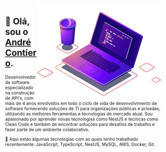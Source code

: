 <img src="https://raw.githubusercontent.com/masterr115/Masterr115/main/Computer%20Illustr.png" alt="ilustração de um computador" min-width="400px" max-width="400px" width="400px" align="right">

<h1>👋 Olá, sou o <a href="https://www.linkedin.com/in/andr%C3%A9-contiero-3b04581a5/" alt="linkedin">André Contiero</a>.</h1>

<p align="left"> 
Desenvolvedor de software especializado na construção de API's, com mais de 4 anos envolvidos em todo o ciclo de vida de desenvolvimento de software fornecendo soluções de TI para organizações públicas e privadas, utilizando as melhores ferramentas e tecnologias do mercado atual. Sou apaixonado por aprender novas tecnologias como NestJS e técnicas como Clean Code e também de encontrar soluções para desafios de trabalho e fazer parte de um ambiente colaborativo.

💼  Aqui estão algumas tecnologias com as quais tenho trabalhado recentemente: JavaScript, TypeScript, NestJS, MySQL, AWS, Docker, Git.
</p>
